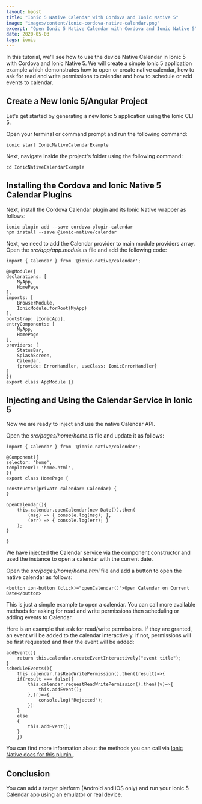 ```yaml
---
layout: bpost
title: "Ionic 5 Native Calendar with Cordova and Ionic Native 5"
image: "images/content/ionic-cordova-native-calendar.png"
excerpt: "Open Ionic 5 Native Calendar with Cordova and Ionic Native 5"
date: 2020-05-03
tags: ionic 
---
```


In this tutorial, we'll see how to use the device Native Calendar in Ionic 5 with Cordova and Ionic Native 5. We will create a simple Ionic 5 application example which demonstrates how to open or create native calendar, how to ask for read and write permissions to calendar and how to schedule or add events to calendar.

## Create a New Ionic 5/Angular Project

Let's get started by generating a new Ionic 5 application using the Ionic CLI 5.

Open your terminal or command prompt and run the following command:

    ionic start IonicNativeCalendarExample 

Next, navigate inside the project's folder using the following command:

    cd IonicNativeCalendarExample 

## Installing the Cordova and Ionic Native 5 Calendar Plugins

Next, install the Cordova Calendar plugin and its Ionic Native wrapper as follows: 

    ionic plugin add --save cordova-plugin-calendar
    npm install --save @ionic-native/calendar

Next, we need to add the Calendar provider to main module providers array. Open the <em>src/app/app.module.ts</em> file and add the following code:


    import { Calendar } from '@ionic-native/calendar';

    @NgModule({
    declarations: [
        MyApp,
        HomePage   
    ],
    imports: [
        BrowserModule,
        IonicModule.forRoot(MyApp)
    ],
    bootstrap: [IonicApp],
    entryComponents: [
        MyApp,
        HomePage
    ],
    providers: [
        StatusBar,
        SplashScreen,
        Calendar,
        {provide: ErrorHandler, useClass: IonicErrorHandler}
    ]
    })
    export class AppModule {}     


## Injecting and Using the Calendar Service in Ionic 5

Now we are ready to inject and use the native Calendar API.

Open the <em>src/pages/home/home.ts</em> file and update it as follows:

    import { Calendar } from '@ionic-native/calendar';

    @Component({
    selector: 'home',
    templateUrl: 'home.html',
    })
    export class HomePage {

    constructor(private calendar: Calendar) {
    }

    openCalendar(){
        this.calendar.openCalendar(new Date()).then(
            (msg) => { console.log(msg); },
            (err) => { console.log(err); }
        );
    }

    }

We have injected the Calendar service via the component constructor and used the instance to open a calendar with the current date.

Open the <em>src/pages/home/home.html</em> file and add a button to open the native calendar as follows:


    <button ion-button (click)="openCalendar()">Open Calendar on Current Date</button>

This is just a simple example to open a calendar. You can call more available methods for asking for read and write permissions then scheduling or adding events to Calendar.

Here is an example that ask for read/write permissions. If they are granted, an event will be added to the calendar interactively. If not, permissions will be first requested and then the event will be added:

    addEvent(){
        return this.calendar.createEventInteractively("event title");
    }
    scheduleEvents(){
        this.calendar.hasReadWritePermission().then((result)=>{
        if(result === false){
            this.calendar.requestReadWritePermission().then((v)=>{
                this.addEvent();
            },(r)=>{
                console.log("Rejected");
            })
        }
        else
        {
            this.addEvent();
        }
        })     


You can find more information about the methods you can call via <a href="https://ionicframework.com/docs/native/calendar/" target="_blank"> Ionic Native docs for this plugin </a>.


## Conclusion 
    
You can add a target platform (Android and iOS only) and run your Ionic 5 Calendar app using an emulator or real device.

